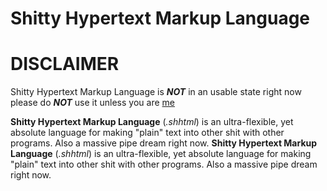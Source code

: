 # Shitty Hypertext Markup Language
# DISCLAIMER
Shitty Hypertext Markup Language is ***NOT*** in an usable state right now please do ***NOT*** use it unless you are [me](https://github.com/Gottfrid-N)

**Shitty Hypertext Markup Language** (*.shhtml*) is an ultra-flexible, yet absolute language for making "plain" text into other shit with other programs. Also a massive pipe dream right now.
**Shitty Hypertext Markup Language** (*.shhtml*) is an ultra-flexible, yet absolute language for making "plain" text into other shit with other programs. Also a massive pipe dream right now.